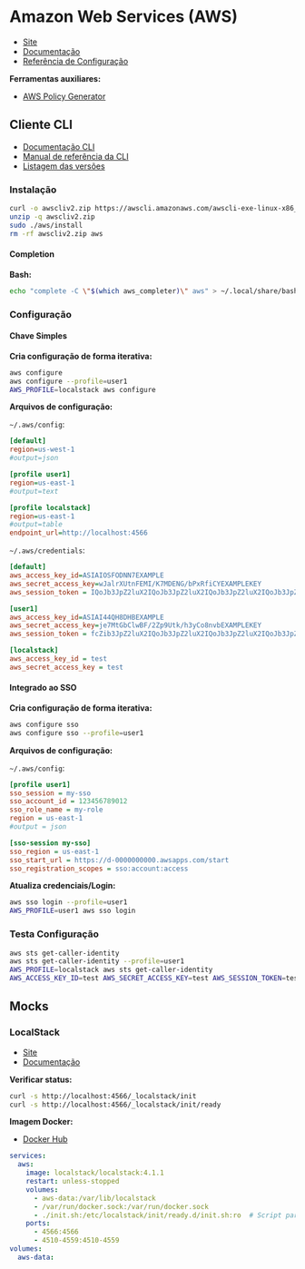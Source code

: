 # Amazon Web Services (AWS)

<div class="page-toc">

<!-- toc -->

</div>

- [Site](https://aws.amazon.com/pt/)
- [Documentação](https://docs.aws.amazon.com/)
- [Referência de Configuração](https://docs.aws.amazon.com/sdkref/latest/guide/settings-reference.html)

**Ferramentas auxiliares:**

- [AWS Policy Generator](https://awspolicygen.s3.us-east-1.amazonaws.com/policygen.html)

## Cliente CLI

- [Documentação CLI](https://docs.aws.amazon.com/pt_br/cli/latest/userguide/)
- [Manual de referência da CLI](https://awscli.amazonaws.com/v2/documentation/api/latest/reference/index.html)
- [Listagem das versões](https://github.com/aws/aws-cli/blob/v2/CHANGELOG.rst)

### Instalação

```sh
curl -o awscliv2.zip https://awscli.amazonaws.com/awscli-exe-linux-x86_64-2.24.12.zip
unzip -q awscliv2.zip
sudo ./aws/install
rm -rf awscliv2.zip aws
```

#### Completion

**Bash:**

```sh
echo "complete -C \"$(which aws_completer)\" aws" > ~/.local/share/bash-completion/completions/aws
```

### Configuração

#### Chave Simples

**Cria configuração de forma iterativa:**
```sh
aws configure
aws configure --profile=user1
AWS_PROFILE=localstack aws configure
```

**Arquivos de configuração:**

`~/.aws/config`:
```ini
[default]
region=us-west-1
#output=json

[profile user1]
region=us-east-1
#output=text

[profile localstack]
region=us-east-1
#output=table
endpoint_url=http://localhost:4566
```

`~/.aws/credentials`:
```ini
[default]
aws_access_key_id=ASIAIOSFODNN7EXAMPLE
aws_secret_access_key=wJalrXUtnFEMI/K7MDENG/bPxRfiCYEXAMPLEKEY
aws_session_token = IQoJb3JpZ2luX2IQoJb3JpZ2luX2IQoJb3JpZ2luX2IQoJb3JpZ2luX2IQoJb3JpZVERYLONGSTRINGEXAMPLE

[user1]
aws_access_key_id=ASIAI44QH8DHBEXAMPLE
aws_secret_access_key=je7MtGbClwBF/2Zp9Utk/h3yCo8nvbEXAMPLEKEY
aws_session_token = fcZib3JpZ2luX2IQoJb3JpZ2luX2IQoJb3JpZ2luX2IQoJb3JpZ2luX2IQoJb3JpZVERYLONGSTRINGEXAMPLE

[localstack]
aws_access_key_id = test
aws_secret_access_key = test
```

#### Integrado ao SSO

**Cria configuração de forma iterativa:**
```sh
aws configure sso
aws configure sso --profile=user1
```

**Arquivos de configuração:**

`~/.aws/config`:
```ini
[profile user1]
sso_session = my-sso
sso_account_id = 123456789012
sso_role_name = my-role
region = us-east-1
#output = json

[sso-session my-sso]
sso_region = us-east-1
sso_start_url = https://d-0000000000.awsapps.com/start
sso_registration_scopes = sso:account:access
```

**Atualiza credenciais/Login:**
```sh
aws sso login --profile=user1
AWS_PROFILE=user1 aws sso login
```

### Testa Configuração

```sh
aws sts get-caller-identity
aws sts get-caller-identity --profile=user1
AWS_PROFILE=localstack aws sts get-caller-identity
AWS_ACCESS_KEY_ID=test AWS_SECRET_ACCESS_KEY=test AWS_SESSION_TOKEN=test AWS_DEFAULT_REGION=us-east-1 AWS_ENDPOINT_URL=http://localhost:4566 aws sts get-caller-identity
```

## Mocks

### LocalStack

- [Site](https://www.localstack.cloud/)
- [Documentação](https://docs.localstack.cloud/)

**Verificar status:**

```sh
curl -s http://localhost:4566/_localstack/init
curl -s http://localhost:4566/_localstack/init/ready
```

**Imagem Docker:**

- [Docker Hub](https://hub.docker.com/r/localstack/localstack)

```yaml
services:
  aws:
    image: localstack/localstack:4.1.1
    restart: unless-stopped
    volumes:
      - aws-data:/var/lib/localstack
      - /var/run/docker.sock:/var/run/docker.sock
      - ./init.sh:/etc/localstack/init/ready.d/init.sh:ro  # Script para criar recursos
    ports:
      - 4566:4566
      - 4510-4559:4510-4559
volumes:
  aws-data:
```
